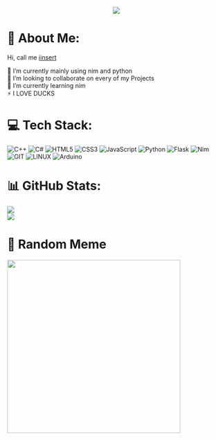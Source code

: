 <p align="center">
  <img src="https://readme-typing-svg.demolab.com/?lines=Hey there, i am iinsert!;businessducks.onrender.com&font=Fira%20Code&center=true&width=380&height=50&duration=4000&pause=1000">
</p>

# 💫 About Me:
Hi, call me [iinsert](https://businessducks.onrender.com)

🔭 I’m currently mainly using nim and python<br>👯 I’m looking to collaborate on every of my Projects<br>🌱 I’m currently learning nim<br>⚡ I LOVE DUCKS


# 💻 Tech Stack:
![C++](https://img.shields.io/badge/c++-%2300599C.svg?style=for-the-badge&logo=c%2B%2B&logoColor=white) ![C#](https://img.shields.io/badge/c%23-%23239120.svg?style=for-the-badge&logo=c-sharp&logoColor=white)
![HTML5](https://img.shields.io/badge/html5-%23E34F26.svg?style=for-the-badge&logo=html5&logoColor=white) ![CSS3](https://img.shields.io/badge/css3-%231572B6.svg?style=for-the-badge&logo=css3&logoColor=white) ![JavaScript](https://img.shields.io/badge/javascript-%23323330.svg?style=for-the-badge&logo=javascript&logoColor=%23F7DF1E)
![Python](https://img.shields.io/badge/python-3670A0?style=for-the-badge&logo=python&logoColor=ffdd54) ![Flask](https://img.shields.io/badge/flask-%23000.svg?style=for-the-badge&logo=flask&logoColor=white)
![Nim](https://img.shields.io/badge/nim-%23FFE953.svg?style=for-the-badge&logo=nim&logoColor=white)  ![GIT](https://img.shields.io/badge/Git-fc6d26?style=for-the-badge&logo=git&logoColor=white) ![LINUX](https://img.shields.io/badge/Linux-FCC624?style=for-the-badge&logo=linux&logoColor=black) ![Arduino](https://img.shields.io/badge/-Arduino-00979D?style=for-the-badge&logo=Arduino&logoColor=white)
# 📊 GitHub Stats:
![](https://github-readme-stats.vercel.app/api/?username=iinsertNameHere&show_icons=true&title_color=fff&icon_color=79ff97&text_color=9f9f9f&bg_color=151515)<br/>
![](https://github-readme-stats.vercel.app/api/top-langs/?username=iinsertNameHere&title_color=fff&text_color=9f9f9f&bg_color=151515&hide_border=false&include_all_commits=true&count_private=true&layout=compact)

# 👾 Random Meme
<img src='https://randommeme-five.vercel.app/' style="height: 400px;"/>
